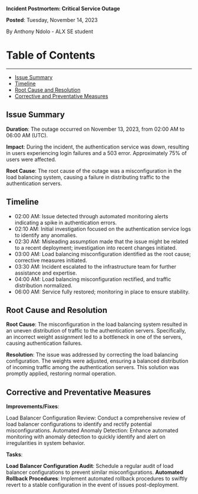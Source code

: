 **Incident Postmortem: Critical Service Outage**

**Posted**: Tuesday, November 14, 2023

By Anthony Ndolo - ALX SE student

# Table of Contents
***

* [Issue Summary](#Issue-summary)
* [Timeline](#Timeline)
* [Root Cause and Resolution](#Root-Cause-and-Resolution)
* [Corrective and Preventative Measures](#Corrective-and-Preventative-Measures)

## **Issue Summary**

**Duration**: The outage occurred on November 13, 2023, from 02:00 AM to 06:00 AM (UTC).

**Impact**: During the incident, the authentication service was down, resulting in users experiencing login failures and a 503 error. Approximately 75% of users were affected.

**Root Cause**: The root cause of the outage was a misconfiguration in the load balancing system, causing a failure in distributing traffic to the authentication servers.

## **Timeline**

* 02:00 AM: Issue detected through automated monitoring alerts indicating a spike in authentication errors.
* 02:10 AM: Initial investigation focused on the authentication service logs to identify any anomalies.
* 02:30 AM: Misleading assumption made that the issue might be related to a recent deployment; investigation into recent changes initiated.
* 03:00 AM: Load balancing misconfiguration identified as the root cause; corrective measures initiated.
* 03:30 AM: Incident escalated to the infrastructure team for further assistance and expertise.
* 04:00 AM: Load balancing misconfiguration rectified, and traffic distribution normalized.
* 06:00 AM: Service fully restored; monitoring in place to ensure stability.

## **Root Cause and Resolution**

**Root Cause**: The misconfiguration in the load balancing system resulted in an uneven distribution of traffic to the authentication servers. Specifically, an incorrect weight assignment led to a bottleneck in one of the servers, causing authentication failures.

**Resolution**: The issue was addressed by correcting the load balancing configuration. The weights were adjusted, ensuring a balanced distribution of incoming traffic among the authentication servers. This solution was promptly applied, restoring normal operation.

## **Corrective and Preventative Measures**

**Improvements/Fixes**:

Load Balancer Configuration Review: Conduct a comprehensive review of load balancer configurations to identify and rectify potential misconfigurations.
Automated Anomaly Detection: Enhance automated monitoring with anomaly detection to quickly identify and alert on irregularities in system behavior.

**Tasks**:

**Load Balancer Configuration Audit**: Schedule a regular audit of load balancer configurations to prevent similar misconfigurations.
**Automated Rollback Procedures**: Implement automated rollback procedures to swiftly revert to a stable configuration in the event of issues post-deployment.
